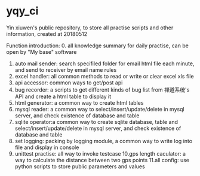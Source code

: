 # yqy_ci
Yin xiuwen's public repository, to store all practise scripts and other information, created at 20180512

Function introduction:
0. all knowledge summary for daily practise, can be open by "My base" software
1. auto mail sender: search specifiled folder for email html file each minute, and send to receiver by email name rules
2. excel handler: all common methods to read or write or clear excel xls file
3. api accessor: common ways to get/post api
4. bug recorder: a scripts to get different kinds of bug list from 禅道系统's API and create a html table to display it
5. html generator: a common way to create html tables
6. mysql reader: a common way to select/insert/update/delete in mysql server, and check existence of database and table
7. sqlite operator:a common way to create sqlite database, table and  select/insert/update/delete in mysql server, and check existence of database and table
8. set logging: packing by logging module, a common way to write log into file and display in console
9. unittest practise: all way to invoke testcase
10.gps length caculator: a way to calculate the distance between two gps points
11.all config: use python scripts to store public parameters and values
